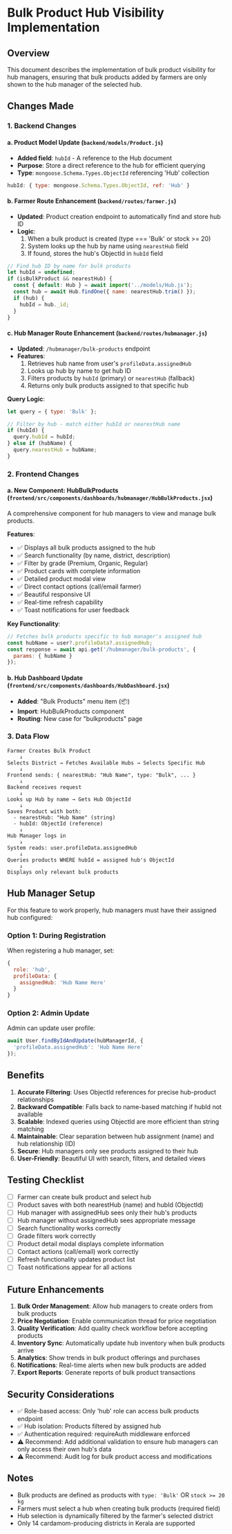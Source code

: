 # Bulk Product Hub Visibility Implementation

## Overview
This document describes the implementation of bulk product visibility for hub managers, ensuring that bulk products added by farmers are only shown to the hub manager of the selected hub.

## Changes Made

### 1. Backend Changes

#### a. Product Model Update (`backend/models/Product.js`)
- **Added field**: `hubId` - A reference to the Hub document
- **Purpose**: Store a direct reference to the hub for efficient querying
- **Type**: `mongoose.Schema.Types.ObjectId` referencing 'Hub' collection

```javascript
hubId: { type: mongoose.Schema.Types.ObjectId, ref: 'Hub' }
```

#### b. Farmer Route Enhancement (`backend/routes/farmer.js`)
- **Updated**: Product creation endpoint to automatically find and store hub ID
- **Logic**: 
  1. When a bulk product is created (type === 'Bulk' or stock >= 20)
  2. System looks up the hub by name using `nearestHub` field
  3. If found, stores the hub's ObjectId in `hubId` field
  
```javascript
// Find hub ID by name for bulk products
let hubId = undefined;
if (isBulkProduct && nearestHub) {
  const { default: Hub } = await import('../models/Hub.js');
  const hub = await Hub.findOne({ name: nearestHub.trim() });
  if (hub) {
    hubId = hub._id;
  }
}
```

#### c. Hub Manager Route Enhancement (`backend/routes/hubmanager.js`)
- **Updated**: `/hubmanager/bulk-products` endpoint
- **Features**:
  1. Retrieves hub name from user's `profileData.assignedHub`
  2. Looks up hub by name to get hub ID
  3. Filters products by `hubId` (primary) or `nearestHub` (fallback)
  4. Returns only bulk products assigned to that specific hub

**Query Logic**:
```javascript
let query = { type: 'Bulk' };

// Filter by hub - match either hubId or nearestHub name
if (hubId) {
  query.hubId = hubId;
} else if (hubName) {
  query.nearestHub = hubName;
}
```

### 2. Frontend Changes

#### a. New Component: HubBulkProducts (`frontend/src/components/dashboards/hubmanager/HubBulkProducts.jsx`)
A comprehensive component for hub managers to view and manage bulk products.

**Features**:
- ✅ Displays all bulk products assigned to the hub
- ✅ Search functionality (by name, district, description)
- ✅ Filter by grade (Premium, Organic, Regular)
- ✅ Product cards with complete information
- ✅ Detailed product modal view
- ✅ Direct contact options (call/email farmer)
- ✅ Beautiful responsive UI
- ✅ Real-time refresh capability
- ✅ Toast notifications for user feedback

**Key Functionality**:
```javascript
// Fetches bulk products specific to hub manager's assigned hub
const hubName = user?.profileData?.assignedHub;
const response = await api.get('/hubmanager/bulk-products', { 
  params: { hubName } 
});
```

#### b. Hub Dashboard Update (`frontend/src/components/dashboards/HubDashboard.jsx`)
- **Added**: "Bulk Products" menu item (📦)
- **Import**: HubBulkProducts component
- **Routing**: New case for "bulkproducts" page

### 3. Data Flow

```
Farmer Creates Bulk Product
    ↓
Selects District → Fetches Available Hubs → Selects Specific Hub
    ↓
Frontend sends: { nearestHub: "Hub Name", type: "Bulk", ... }
    ↓
Backend receives request
    ↓
Looks up Hub by name → Gets Hub ObjectId
    ↓
Saves Product with both:
  - nearestHub: "Hub Name" (string)
  - hubId: ObjectId (reference)
    ↓
Hub Manager logs in
    ↓
System reads: user.profileData.assignedHub
    ↓
Queries products WHERE hubId = assigned hub's ObjectId
    ↓
Displays only relevant bulk products
```

## Hub Manager Setup

For this feature to work properly, hub managers must have their assigned hub configured:

### Option 1: During Registration
When registering a hub manager, set:
```javascript
{
  role: 'hub',
  profileData: {
    assignedHub: 'Hub Name Here'
  }
}
```

### Option 2: Admin Update
Admin can update user profile:
```javascript
await User.findByIdAndUpdate(hubManagerId, {
  'profileData.assignedHub': 'Hub Name Here'
});
```

## Benefits

1. **Accurate Filtering**: Uses ObjectId references for precise hub-product relationships
2. **Backward Compatible**: Falls back to name-based matching if hubId not available
3. **Scalable**: Indexed queries using ObjectId are more efficient than string matching
4. **Maintainable**: Clear separation between hub assignment (name) and hub relationship (ID)
5. **Secure**: Hub managers only see products assigned to their hub
6. **User-Friendly**: Beautiful UI with search, filters, and detailed views

## Testing Checklist

- [ ] Farmer can create bulk product and select hub
- [ ] Product saves with both nearestHub (name) and hubId (ObjectId)
- [ ] Hub manager with assignedHub sees only their hub's products
- [ ] Hub manager without assignedHub sees appropriate message
- [ ] Search functionality works correctly
- [ ] Grade filters work correctly
- [ ] Product detail modal displays complete information
- [ ] Contact actions (call/email) work correctly
- [ ] Refresh functionality updates product list
- [ ] Toast notifications appear for all actions

## Future Enhancements

1. **Bulk Order Management**: Allow hub managers to create orders from bulk products
2. **Price Negotiation**: Enable communication thread for price negotiation
3. **Quality Verification**: Add quality check workflow before accepting products
4. **Inventory Sync**: Automatically update hub inventory when bulk products arrive
5. **Analytics**: Show trends in bulk product offerings and purchases
6. **Notifications**: Real-time alerts when new bulk products are added
7. **Export Reports**: Generate reports of bulk product transactions

## Security Considerations

- ✅ Role-based access: Only 'hub' role can access bulk products endpoint
- ✅ Hub isolation: Products filtered by assigned hub
- ✅ Authentication required: requireAuth middleware enforced
- ⚠️ Recommend: Add additional validation to ensure hub managers can only access their own hub's data
- ⚠️ Recommend: Audit log for bulk product access and modifications

## Notes

- Bulk products are defined as products with `type: 'Bulk'` OR `stock >= 20 kg`
- Farmers must select a hub when creating bulk products (required field)
- Hub selection is dynamically filtered by the farmer's selected district
- Only 14 cardamom-producing districts in Kerala are supported
